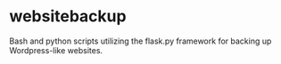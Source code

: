 # websitebackup
Bash and python scripts utilizing the flask.py framework for backing up Wordpress-like websites.
